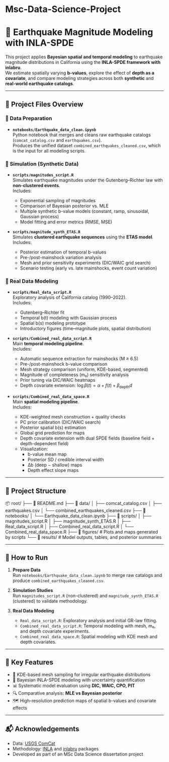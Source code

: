 # Msc-Data-Science-Project

# 🧠 Earthquake Magnitude Modeling with INLA-SPDE

This project applies **Bayesian spatial and temporal modeling** to earthquake magnitude distributions in California using the **INLA-SPDE framework with inlabru**.  
We estimate spatially varying **b-values**, explore the effect of **depth as a covariate**, and compare modeling strategies across both **synthetic** and **real-world earthquake catalogs**.

---

## 📄 Project Files Overview

### 🔹 Data Preparation
- **`notebooks/Earthquake_data_clean.ipynb`**  
  Python notebook that merges and cleans raw earthquake catalogs (`comcat_catalog.csv` and `earthquakes.csv`).  
  Produces the unified dataset `combined_earthquakes_cleaned.csv`, which is the input for all modeling scripts.

### 🔹 Simulation (Synthetic Data)
- **`scripts/magnitudes_script.R`**  
  Simulates earthquake magnitudes under the Gutenberg–Richter law with **non-clustered events**.  
  Includes:  
  - Exponential sampling of magnitudes  
  - Comparison of Bayesian posterior vs. MLE  
  - Multiple synthetic b-value models (constant, ramp, sinusoidal, Gaussian process)  
  - Model fitting and error metrics (RMSE, MSE)

- **`scripts/magnitude_synth_ETAS.R`**  
  Simulates **clustered earthquake sequences** using the **ETAS model**.  
  Includes:  
  - Posterior estimation of temporal b-values  
  - Pre-/post-mainshock variation analysis  
  - Mesh and prior sensitivity experiments (DIC/WAIC grid search)  
  - Scenario testing (early vs. late mainshocks, event count variation)

### 🔹 Real Data Modeling
- **`scripts/Real_data_script.R`**  
  Exploratory analysis of California catalog (1990–2022).  
  Includes:  
  - Gutenberg–Richter fit  
  - Temporal b(t) modeling with Gaussian process  
  - Spatial b(s) modeling prototype  
  - Introductory figures (time–magnitude plots, spatial distribution)

- **`scripts/Combined_real_data_script.R`**  
  Main **temporal modeling pipeline**.  
  Includes:  
  - Automatic sequence extraction for mainshocks (M ≥ 6.5)  
  - Pre-/post-mainshock b-value comparison  
  - Mesh strategy comparison (uniform, KDE-based, segmented)  
  - Magnitude of completeness (m₀) sensitivity analysis  
  - Prior tuning via DIC/WAIC heatmaps  
  - Depth covariate extension: $\log \beta(t) = \alpha + f(t) + \beta_{\text{depth}} d$

- **`scripts/Combined_real_data_space.R`**  
  Main **spatial modeling pipeline**.  
  Includes:  
  - KDE-weighted mesh construction + quality checks  
  - PC prior calibration (DIC/WAIC search)  
  - Posterior spatial b(s) estimation  
  - Global grid prediction for maps  
  - Depth covariate extension with dual SPDE fields (baseline field + depth-dependent field)  
  - Visualization:  
    - b-value mean map  
    - Posterior SD / credible interval width  
    - Δb (deep − shallow) maps  
    - Depth effect slope maps

---

## 📁 Project Structure

📦 root/
├── 📜 README.md
├── 📁 data/
│ ├── comcat_catalog.csv
│ ├── earthquakes.csv
│ └── combined_earthquakes_cleaned.csv
├── 📁 notebooks/
│ └── Earthquake_data_clean.ipynb
├── 📁 scripts/
│ ├── magnitudes_script.R
│ ├── magnitude_synth_ETAS.R
│ ├── Real_data_script.R
│ ├── Combined_real_data_script.R
│ └── Combined_real_data_space.R
├── 📁 figures/ # Plots and maps generated by scripts
└── 📁 results/ # Model outputs, tables, and posterior summaries



---

## 🚀 How to Run

1. **Prepare Data**  
   Run `notebooks/Earthquake_data_clean.ipynb` to merge raw catalogs and produce `combined_earthquakes_cleaned.csv`.

2. **Simulation Studies**  
   Run `magnitudes_script.R` (non-clustered) and `magnitude_synth_ETAS.R` (clustered) to validate methodology.

3. **Real Data Modeling**  
   - `Real_data_script.R`: Exploratory analysis and initial GR-law fitting.  
   - `Combined_real_data_script.R`: Temporal modeling with mesh, m₀, and depth covariate experiments.  
   - `Combined_real_data_space.R`: Spatial modeling with KDE mesh and depth covariates.

---

## 🧩 Key Features

- 📍 KDE-based mesh sampling for irregular earthquake distributions  
- 🧠 Bayesian INLA-SPDE modeling with uncertainty quantification  
- 📊 Systematic model evaluation using **DIC, WAIC, CPO, PIT**  
- 🔍 Comparative analysis: **MLE vs Bayesian posterior**  
- 🗺️ High-resolution prediction maps of spatial b-values and covariate effects  

---

## 📬 Acknowledgements

- Data: [USGS ComCat](https://earthquake.usgs.gov/data/comcat/)  
- Methodology: [INLA](https://www.r-inla.org/) and [inlabru](https://inlabru-org.github.io/) packages  
- Developed as part of an MSc Data Science dissertation project  

